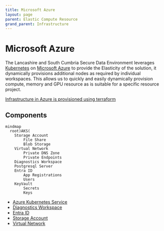 ```yaml
---
title: Microsoft Azure
layout: page
parent: Elastic Compute Resource
grand_parent: Infrastructure
---
```


# Microsoft Azure
The Lancashire and South Cumbria Secure Data Environment leverages [Kubernetes](https://kubernetes.io/) on [Microsoft Azure](https://azure.microsoft.com/en-gb/products/kubernetes-service) to provide the Elasticity of the solution, it dynamically provisions additional nodes as required by individual workspaces. This allows us to quickly and easily dynamically provision compute, memory and GPU resource as is suitable for a specific resource project.

[Infrastructure in Azure is provisioned using terraform](https://github.com/lsc-sde/iac-terraform-azure)

## Components
```mermaid
mindmap
  root)AKS(
    Storage Account
        File Share
        Blob Storage
    Virtual Network
        Private DNS Zone
        Private Endpoints
    Diagnostics Workspace
    Postgresql Server
    Entra ID
        App Registrations
        Users
    KeyVault
        Secrets
        Keys
```

* [Azure Kubernetes Service](./Microsoft-Azure/Azure-Kubernetes-Service.md)
* [Diagnostics Workspace](./Microsoft-Azure/Diagnostics-Workspace.md)
* [Entra ID](./Microsoft-Azure/Entra-ID.md)
* [Storage Account](./Microsoft-Azure/Storage-Accounts.md)
* [Virtual Network](./Microsoft-Azure/Virtual-Network.md)